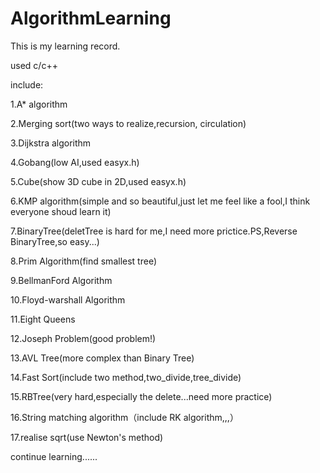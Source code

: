 # AlgorithmLearning
This is my learning record.

used c/c++

include:

1.A* algorithm

2.Merging sort(two ways to realize,recursion, circulation)

3.Dijkstra algorithm

4.Gobang(low AI,used easyx.h)

5.Cube(show 3D cube in 2D,used easyx.h)

6.KMP algorithm(simple and so beautiful,just let me feel like a fool,I think everyone shoud learn it)

7.BinaryTree(deletTree is hard for me,I need more prictice.PS,Reverse BinaryTree,so easy...)

8.Prim Algorithm(find smallest tree)

9.BellmanFord Algorithm

10.Floyd-warshall Algorithm

11.Eight Queens

12.Joseph Problem(good problem!)

13.AVL Tree(more complex than Binary Tree)

14.Fast Sort(include two method,two_divide,tree_divide)

15.RBTree(very hard,especially the delete...need more practice)

16.String matching algorithm（include RK algorithm,,,）

17.realise sqrt(use Newton's method)

continue learning......
